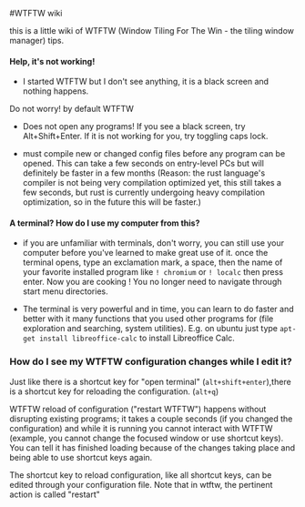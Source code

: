 #WTFTW wiki

this is a little wiki of WTFTW (Window Tiling For The Win - the tiling window manager) tips.

#### Help, it's not working!

 * I started WTFTW but I don't see anything, it is a black screen and nothing happens.

Do not worry! by default WTFTW

 * Does not open any programs! If you see a black screen, try Alt+Shift+Enter. If it is not working for you, try toggling caps lock.

 * must compile new or changed config files before any program can be opened. This can take a few seconds on entry-level PCs but will definitely be faster in a few months (Reason: the rust language's compiler is not being very compilation optimized yet, this still takes a few seconds, but rust is currently undergoing heavy compilation optimization, so in the future this will be faster.)

#### A terminal? How do I use my computer from this?

 * if you are unfamiliar with terminals, don't worry, you can still use your computer before you've learned to make great use of it. once the terminal opens, type an exclamation mark, a space, then the name of your favorite installed program like ```! chromium``` or ```! localc``` then press enter. Now you are cooking ! You no longer need to navigate through start menu directories.

* The terminal is very powerful and in time, you can learn to do faster and better with it many functions that you used other programs for (file exploration and searching, system utilities). E.g. on ubuntu just type ```apt-get install libreoffice-calc``` to install Libreoffice Calc.

### How do I see my WTFTW configuration changes while I edit it?

Just like there is a shortcut key for "open terminal" (```alt+shift+enter```),there is a shortcut key for reloading the configuration. (```alt+q```) 

WTFTW reload of configuration ("restart WTFTW") happens without disrupting existing programs; it takes a couple seconds (if you changed the configuration) and while it is running you cannot interact with WTFTW (example, you cannot change the focused window or use shortcut keys). You can tell it has finished loading because of the changes taking place and being able to use shortcut keys again.

The shortcut key to reload configuration, like all shortcut keys, can be edited through your configuration file. Note that in wtftw, the pertinent action is called "restart"

